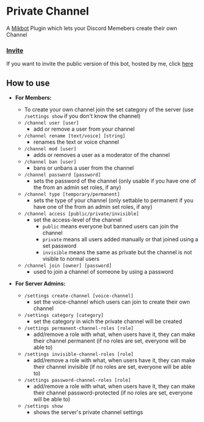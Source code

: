 # Private Channel
A [Mikbot](https://github.com/DrSchlaubi/mikbot) Plugin which lets your Discord Memebers create their own Channel

### [Invite](https://discord.com/api/oauth2/authorize?client_id=928406881419030642&permissions=1099528528944&scope=bot%20applications.commands)

If you want to invite the public version of this bot, hosted by me, click [here](https://discord.com/api/oauth2/authorize?client_id=928406881419030642&permissions=1099528528944&scope=bot%20applications.commands)

## How to use

- **For Members:**
  - To create your own channel join the set category of the server (use `/settings show` if you don't know the channel)
  - `/channel user [user]`
    - add or remove a user from your channel
  - `/channel rename [text/voice] [string]`
    - renames the text or voice channel
  - `/channel mod [user]`
    - adds or removes a user as a moderator of the channel
  - `/channel ban [user]`
    - bans or unbans a user from the channel
  - `/channel password [password]`
    - sets the password of the channel (only usable if you have one of the from an admin set roles, if any)
  - `/channel type [temporary/permanent]`
    - sets the type of your channel (only settable to permanent if you have one of the from an admin set roles, if any)
  - `/channel access [public/private/invisible]`
    - set the access-level of the channel
      - `public` means everyone but banned users can join the channel
      - `private` means all users added manually or that joined using a set password
      - `invisible` means the same as private but the channel is not visible to normal users
  - `/channel join [owner] [password]`
    - used to join a channel of someone by using a password


- **For Server Admins:**
  - `/settings create-channel [voice-channel]`
    - set the voice-channel which users can join to create their own channel
  - `/settings category [category]`
    - set the category in wich the private channel will be created
  - `/settings permanent-channel-roles [role]`
    - add/remove a role with what, when users have it, they can make their channel permanent (if no roles are set, everyone will be able to)
  - `/settings invisible-channel-roles [role]`
    - add/remove a role with what, when users have it, they can make their channel invisible (if no roles are set, everyone will be able to)
  - `/settings password-channel-roles [role]`
    - add/remove a role with what, when users have it, they can make their channel password-protected (if no roles are set, everyone will be able to)
  - `/settings show`
    - shows the server's private channel settings